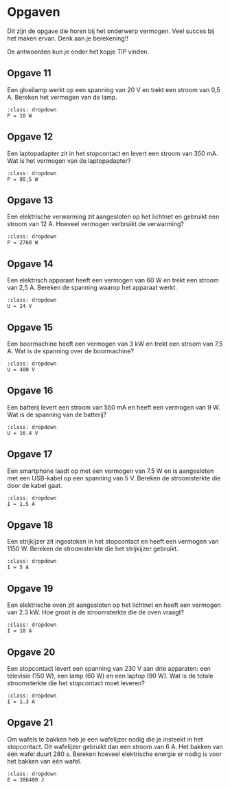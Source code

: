 # Opgaven

Dit zijn de opgave die horen bij het onderwerp vermogen. Veel succes bij het maken ervan. Denk aan je berekening!!

De antwoorden kun je onder het kopje TIP vinden.

## Opgave 11

Een gloeilamp werkt op een spanning van 20 V en trekt een stroom van 0,5 A. Bereken het vermogen van de lamp.
```{tip}
:class: dropdown
P = 10 W
```

## Opgave 12

Een laptopadapter zit in het stopcontact en levert een stroom van 350 mA. Wat is het vermogen van de laptopadapter?
```{tip}
:class: dropdown
P = 80,5 W
```

## Opgave 13

Een elektrische verwarming zit aangesloten op het lichtnet en gebruikt een stroom van 12 A. Hoeveel vermogen verbruikt de verwarming?
```{tip}
:class: dropdown
P = 2760 W
```

## Opgave 14

Een elektrisch apparaat heeft een vermogen van 60 W en trekt een stroom van 2,5 A. Bereken de spanning waarop het apparaat werkt.
```{tip}
:class: dropdown
U = 24 V
```

## Opgave 15

Een boormachine heeft een vermogen van 3 kW en trekt een stroom van 7,5 A. Wat is de spanning over de boormachine?
```{tip}
:class: dropdown
U = 400 V
```

## Opgave 16

Een batterij levert een stroom van 550 mA en heeft een vermogen van 9 W. Wat is de spanning van de batterij?
```{tip}
:class: dropdown
U = 16.4 V
```

## Opgave 17

Een smartphone laadt op met een vermogen van 7.5 W en is aangesloten met een USB-kabel op een spanning van 5 V. Bereken de stroomsterkte die door de kabel gaat.
```{tip}
:class: dropdown
I = 1.5 A
```

## Opgave 18

Een strijkijzer zit ingestoken in het stopcontact en heeft een vermogen van 1150 W. Bereken de stroomsterkte die het strijkijzer gebruikt.
```{tip}
:class: dropdown
I = 5 A
```

## Opgave 19

Een elektrische oven zit aangesloten op het lichtnet en heeft een vermogen van 2.3 kW. Hoe groot is de stroomsterkte die de oven vraagt?
```{tip}
:class: dropdown
I = 10 A
```

## Opgave 20

Een stopcontact levert een spanning van 230 V aan drie apparaten: een televisie (150 W), een lamp (60 W) en een laptop (90 W). Wat is de totale stroomsterkte die het stopcontact moet leveren?
```{tip}
:class: dropdown
I = 1.3 A
```

## Opgave 21

Om wafels te bakken heb je een wafelijzer nodig die je insteekt in het stopcontact. Dit wafelijzer gebruikt dan een stroom van 6 A. Het bakken van één wafel duurt 280 s. Bereken hoeveel elektrische energie er nodig is voor het bakken van één wafel.
```{tip}
:class: dropdown
E = 386400 J
```
